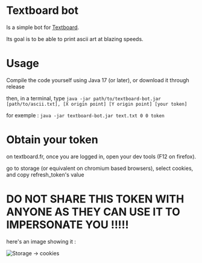 # Textboard bot

Is a simple bot for [Textboard](https://textboard.fr).

Its goal is to be able to print ascii art at blazing speeds.

# Usage

Compile the code yourself using Java 17 (or later), or download it through release

then, in a terminal, type `java -jar path/to/textboard-bot.jar [path/to/ascii.txt], [X origin point] [Y origin point] [your token]`

for exemple : `java -jar textboard-bot.jar text.txt 0 0 token`

# Obtain your token

on textboard.fr, once you are logged in, open your dev tools (F12 on firefox).

go to storage (or equivalent on chromium based browsers), select cookies, and copy refresh_token's value

# DO NOT SHARE THIS TOKEN WITH ANYONE AS THEY CAN USE IT TO IMPERSONATE YOU !!!!!

here's an image showing it : 

![Storage -> cookies](https://i.ibb.co/sPBxsHr/image.png "Exemple of cookie")